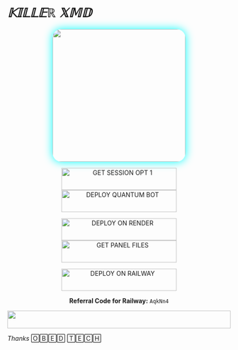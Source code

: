 # _𝕂𝕀𝕃𝕃𝔼ℝ 𝕏𝕄𝔻_
<div align="center">
  <img src="https://files.catbox.moe/db7508.jpg" width="300" style="border-radius: 20px; box-shadow: 0 0 20px #00ffff;"/>
</div>


<p align="center">
  <a href="https://killer-xmd-pair.onrender.com">
    <img title="GET SESSION OPT 1" src="https://img.shields.io/badge/🔑_ᏀᎬͲ_ᏦᏆᏞᏞᎬᎡ_ХᎷᎠ_ᎬՏՏᏆϴΝ-000000?style=for-the-badge&logo=quantum&logoColor=white&color=skyblue" width="260" height="50"/>
  </a>
  
  <a href="https://dashboard.heroku.com/new?template=https://github.com/Obedweb2/Killer-Xmd1">
    <img title="DEPLOY QUANTUM BOT" src="https://img.shields.io/badge/🚀_ᎠᎬᏢᏞϴᎽ_ϴΝ_ᎻᎬᎡϴᏦႮ-000000?style=for-the-badge&logo=heroku&logoColor=white&color=FF00FF" width="260" height="50"/>
  </a>
</p>

<p align="center">
  <a href="https://render.com">
    <img title="DEPLOY ON RENDER" src="https://img.shields.io/badge/🚀_ᎠᎬᏢᏞϴᎽ_ϴΝ_ᎡᎬΝᎠᎬᎡ-000000?style=for-the-badge&logo=render&logoColor=white&color=61DAFB" width="260" height="50"/>
  </a>
  
  <a href="https://github.com/Obedweb/Killer-Xmd1/archive/refs/heads/main.zip">
    <img title="GET PANEL FILES" src="https://img.shields.io/badge/📁_ᏀᎬͲ_ᏢᎪΝΝᎬᏞ_ҒᏆᏞᎬՏ-000000?style=for-the-badge&logo=files&logoColor=white&color=FFA500" width="260" height="50"/>
  </a>
</p>

<p align="center">
  <a href="https://railway.app?referralCode=AqkNn4">
    <img title="DEPLOY ON RAILWAY" src="https://img.shields.io/badge/🚀_ᎠᎬᏢᏞϴᎽ_ϴΝ_ᎡᎪᏆᏞᏔᎪᎽ-000000?style=for-the-badge&logo=railway&logoColor=white&color=purple" width="260" height="50"/>
  </a>
</p>

<!-- Referral Code -->
<p align="center">
  <b>Referral Code for Railway:</b> <code>AqkNn4</code>
</p>

<!-- Glowing Footer -->
<p align="center">
  <img src="https://i.imgur.com/dBaSKWF.gif" height="40" width="100%">
</p>


*Thanks* 🄾🄱🄴🄳 🅃🄴🄲🄷
